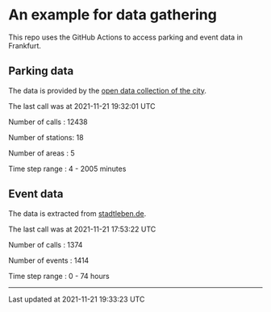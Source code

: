 # An example for data gathering

This repo uses the GitHub Actions to access parking and event data in Frankfurt.

## Parking data
The data is provided by the [open data collection of the city](https://www.offenedaten.frankfurt.de/).

The last call was at 2021-11-21 19:32:01 UTC

Number of calls   : 12438

Number of stations:    18

Number of areas   :     5

Time step range   :     4 -  2005 minutes


## Event data
The data is extracted from [stadtleben.de](https://stadtleben.de/frankfurt/).

The last call was at 2021-11-21 17:53:22 UTC

Number of calls   : 1374

Number of events  : 1414

Time step range   :    0 -   74 hours


----

Last updated at 2021-11-21 19:33:23 UTC
